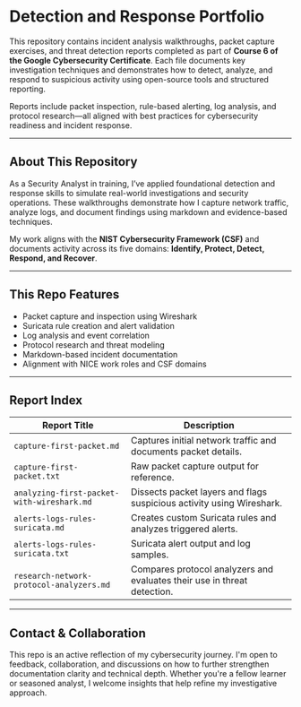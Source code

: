 # Detection and Response Portfolio

This repository contains incident analysis walkthroughs, packet capture exercises, and threat detection reports completed as part of **Course 6 of the Google Cybersecurity Certificate**. Each file documents key investigation techniques and demonstrates how to detect, analyze, and respond to suspicious activity using open-source tools and structured reporting.

Reports include packet inspection, rule-based alerting, log analysis, and protocol research—all aligned with best practices for cybersecurity readiness and incident response.

---

## About This Repository

As a Security Analyst in training, I’ve applied foundational detection and response skills to simulate real-world investigations and security operations. These walkthroughs demonstrate how I capture network traffic, analyze logs, and document findings using markdown and evidence-based techniques.

My work aligns with the **NIST Cybersecurity Framework (CSF)** and documents activity across its five domains: **Identify, Protect, Detect, Respond, and Recover**.

---

## This Repo Features

- Packet capture and inspection using Wireshark  
- Suricata rule creation and alert validation  
- Log analysis and event correlation  
- Protocol research and threat modeling  
- Markdown-based incident documentation  
- Alignment with NICE work roles and CSF domains

---

## Report Index

| Report Title                                | Description |
|--------------------------------------------|-------------|
| `capture-first-packet.md`                  | Captures initial network traffic and documents packet details. |
| `capture-first-packet.txt`                 | Raw packet capture output for reference. |
| `analyzing-first-packet-with-wireshark.md` | Dissects packet layers and flags suspicious activity using Wireshark. |
| `alerts-logs-rules-suricata.md`            | Creates custom Suricata rules and analyzes triggered alerts. |
| `alerts-logs-rules-suricata.txt`           | Suricata alert output and log samples. |
| `research-network-protocol-analyzers.md`   | Compares protocol analyzers and evaluates their use in threat detection. |

---

## Contact & Collaboration

This repo is an active reflection of my cybersecurity journey. I'm open to feedback, collaboration, and discussions on how to further strengthen documentation clarity and technical depth. Whether you're a fellow learner or seasoned analyst, I welcome insights that help refine my investigative approach.

